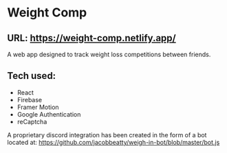 # Weight Comp
## URL: https://weight-comp.netlify.app/

A web app designed to track weight loss competitions between friends. 

## Tech used: 
- React 
- Firebase
- Framer Motion 
- Google Authentication
- reCaptcha

A proprietary discord integration has been created in the form of a bot located at: https://github.com/jacobbeatty/weigh-in-bot/blob/master/bot.js
